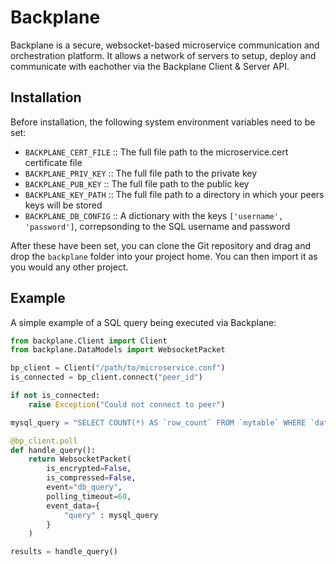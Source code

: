 # Backplane

Backplane is a secure, websocket-based microservice communication and orchestration platform. It allows a network of servers to setup, deploy and communicate with eachother via the Backplane Client & Server API.

## Installation

Before installation, the following system environment variables need to be set:

- `BACKPLANE_CERT_FILE` :: The full file path to the microservice.cert certificate file
- `BACKPLANE_PRIV_KEY` :: The full file path to the private key
- `BACKPLANE_PUB_KEY` :: The full file path to the public key
- `BACKPLANE_KEY_PATH` :: The full file path to a directory in which your peers keys will be stored
- `BACKPLANE_DB_CONFIG` :: A dictionary with the keys `['username', 'password']`, correpsonding to the SQL username and password

After these have been set, you can clone the Git repository and drag and drop the `backplane` folder into your project home. You can then import it as you would any other project.

## Example

A simple example of a SQL query being executed via Backplane:

```py
from backplane.Client import Client
from backplane.DataModels import WebsocketPacket

bp_client = Client("/path/to/microservice.conf")
is_connected = bp_client.connect("peer_id")

if not is_connected:
    raise Exception("Could not connect to peer")

mysql_query = "SELECT COUNT(*) AS `row_count` FROM `mytable` WHERE `date` BETWEEN '2020-01-01' AND '2020-05-30';"

@bp_client.poll
def handle_query():
    return WebsocketPacket(
        is_encrypted=False,
        is_compressed=False,
        event="db_query",
        polling_timeout=60,
        event_data={
            "query" : mysql_query
        }
    )

results = handle_query()
```
